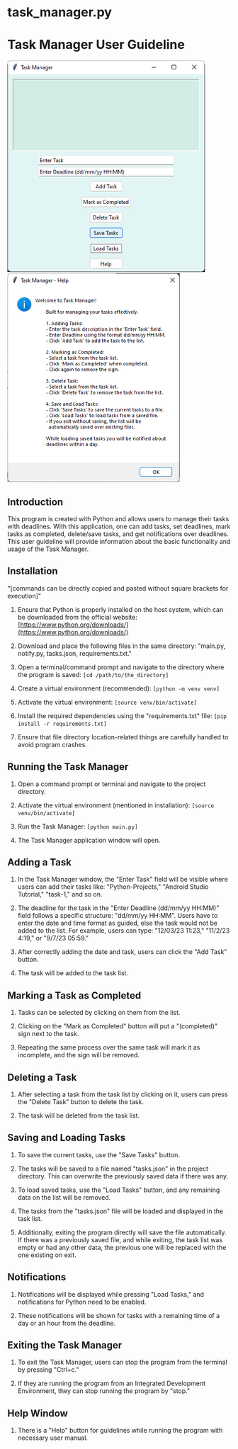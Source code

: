 # task_manager.py

# Task Manager User Guideline

![Running Screenshot 1](screenshots/1.png)
![Running Screenshot 2](screenshots/2.png)

## Introduction
This program is created with Python and allows users to manage their tasks with deadlines. With this application, one can add tasks, set deadlines, mark tasks as completed, delete/save tasks, and get notifications over deadlines. This user guideline will provide information about the basic functionality and usage of the Task Manager.

## Installation
"[commands can be directly copied and pasted without square brackets for execution]"

1. Ensure that Python is properly installed on the host system, which can be downloaded from the official website: [https://www.python.org/downloads/](https://www.python.org/downloads/)

2. Download and place the following files in the same directory: "main.py, notify.py, tasks.json, requirements.txt."

3. Open a terminal/command prompt and navigate to the directory where the program is saved: `[cd /path/to/the_directory]`

4. Create a virtual environment (recommended): `[python -m venv venv]`

5. Activate the virtual environment: `[source venv/bin/activate]`

6. Install the required dependencies using the "requirements.txt" file: `[pip install -r requirements.txt]`

7. Ensure that file directory location-related things are carefully handled to avoid program crashes.

## Running the Task Manager
1. Open a command prompt or terminal and navigate to the project directory.

2. Activate the virtual environment (mentioned in installation): `[source venv/bin/activate]`

3. Run the Task Manager: `[python main.py]`

4. The Task Manager application window will open.

## Adding a Task
1. In the Task Manager window, the "Enter Task" field will be visible where users can add their tasks like: "Python-Projects," "Android Studio Tutorial," "task-1," and so on.

2. The deadline for the task in the "Enter Deadline (dd/mm/yy HH:MM)" field follows a specific structure: "dd/mm/yy HH:MM". Users have to enter the date and time format as guided, else the task would not be added to the list. For example, users can type: "12/03/23 11:23," "11/2/23 4:19," or "9/7/23 05:59."

3. After correctly adding the date and task, users can click the "Add Task" button.

4. The task will be added to the task list.

## Marking a Task as Completed
1. Tasks can be selected by clicking on them from the list.

2. Clicking on the "Mark as Completed" button will put a "(completed)" sign next to the task.

3. Repeating the same process over the same task will mark it as incomplete, and the sign will be removed.

## Deleting a Task
1. After selecting a task from the task list by clicking on it, users can press the "Delete Task" button to delete the task.

2. The task will be deleted from the task list.

## Saving and Loading Tasks
1. To save the current tasks, use the "Save Tasks" button.

2. The tasks will be saved to a file named "tasks.json" in the project directory. This can overwrite the previously saved data if there was any.

3. To load saved tasks, use the "Load Tasks" button, and any remaining data on the list will be removed.

4. The tasks from the "tasks.json" file will be loaded and displayed in the task list.

5. Additionally, exiting the program directly will save the file automatically. If there was a previously saved file, and while exiting, the task list was empty or had any other data, the previous one will be replaced with the one existing on exit.

## Notifications
1. Notifications will be displayed while pressing "Load Tasks," and notifications for Python need to be enabled.

2. These notifications will be shown for tasks with a remaining time of a day or an hour from the deadline.

## Exiting the Task Manager
1. To exit the Task Manager, users can stop the program from the terminal by pressing "Ctrl+c."

2. If they are running the program from an Integrated Development Environment, they can stop running the program by "stop."

## Help Window
1. There is a "Help" button for guidelines while running the program with necessary user manual.

